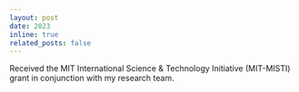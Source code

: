 ```yaml
---
layout: post
date: 2023
inline: true
related_posts: false
---
```


Received the MIT International Science & Technology Initiative (MIT-MISTI) grant in conjunction with my research team.
